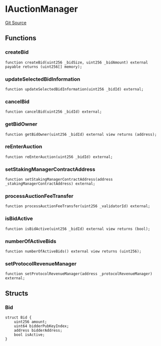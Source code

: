 # IAuctionManager
[Git Source](https://github.com/GadzeFinance/dappContracts/blob/c722006f91e5a8b00322356d0c967de90bbae6e0/src/interfaces/IAuctionManager.sol)


## Functions
### createBid


```solidity
function createBid(uint256 _bidSize, uint256 _bidAmount) external payable returns (uint256[] memory);
```

### updateSelectedBidInformation


```solidity
function updateSelectedBidInformation(uint256 _bidId) external;
```

### cancelBid


```solidity
function cancelBid(uint256 _bidId) external;
```

### getBidOwner


```solidity
function getBidOwner(uint256 _bidId) external view returns (address);
```

### reEnterAuction


```solidity
function reEnterAuction(uint256 _bidId) external;
```

### setStakingManagerContractAddress


```solidity
function setStakingManagerContractAddress(address _stakingManagerContractAddress) external;
```

### processAuctionFeeTransfer


```solidity
function processAuctionFeeTransfer(uint256 _validatorId) external;
```

### isBidActive


```solidity
function isBidActive(uint256 _bidId) external view returns (bool);
```

### numberOfActiveBids


```solidity
function numberOfActiveBids() external view returns (uint256);
```

### setProtocolRevenueManager


```solidity
function setProtocolRevenueManager(address _protocolRevenueManager) external;
```

## Structs
### Bid

```solidity
struct Bid {
    uint256 amount;
    uint64 bidderPubKeyIndex;
    address bidderAddress;
    bool isActive;
}
```


